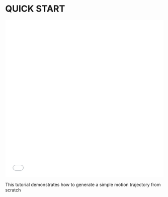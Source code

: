 # QUICK START
<!-- ![Quick Start](image.png) -->
<iframe src="//player.bilibili.com/player.html?aid=451456690&bvid=BV12j411L7AL&cid=1344716070&p=1&high_quality=1&danmaku=0" allowfullscreen="allowfullscreen" width="100%" height="500" scrolling="no" frameborder="0" sandbox="allow-top-navigation allow-same-origin allow-forms allow-scripts"></iframe>


This tutorial demonstrates how to generate a simple motion trajectory from scratch